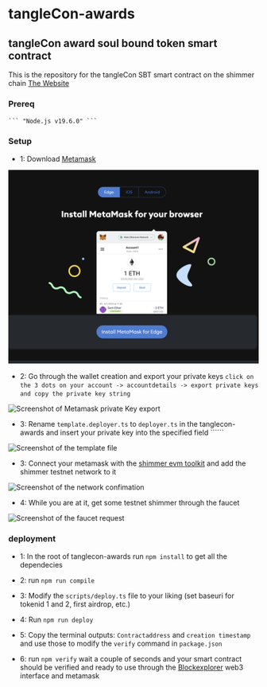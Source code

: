 # tangleCon-awards

## tangleCon award soul bound token smart contract

This is the repository for the tangleCon SBT smart contract on the shimmer chain
[The Website](https://www.tanglecon.com/tanglecon-project-award/)

### Prereq

    ``` "Node.js v19.6.0" ```

### Setup 

- 1: Download [Metamask](https://metamask.io/download/)

![Screenshot of Metamask Download](./documentation/media/1.png)

- 2: Go through the wallet creation and export your private keys
```click on the 3 dots on your account -> accountdetails -> export private keys and copy the private key string```

![Screenshot of Metamask private Key export](./documentation/media/2.png)

- 3: Rename ```template.deployer.ts``` to ```deployer.ts``` in the tanglecon-awards and insert your private key into the specified field ``````

![Screenshot of the template file](./documentation/media/3.png)

- 3: Connect your metamask with the [shimmer evm toolkit](https://evm-toolkit.evm.testnet.shimmer.network/) and add the shimmer testnet network to it

![Screenshot of the network confimation](./documentation/media/4.png)

- 4: While you are at it, get some testnet shimmer through the faucet

![Screenshot of the faucet request](./documentation/media/5.png)

### deployment 

- 1: In the root of tanglecon-awards run ```npm install``` to get all the dependecies

- 2: run ```npm run compile```

- 3: Modify the ```scripts/deploy.ts``` file to your liking (set baseuri for tokenid 1 and 2, first airdrop, etc.)

- 4: Run ```npm run deploy```

- 5: Copy the terminal outputs: ```Contractaddress``` and ```creation timestamp``` and use those to modify the ```verify``` command in ```package.json```

- 6: run ```npm verify``` wait a couple of seconds and your smart contract should be verified and ready to use through the [Blockexplorer](https://explorer.evm.testnet.shimmer.network/) web3 interface and metamask

